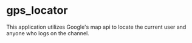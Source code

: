 # gps_locator
This application utilizes Google's map api to locate the current user and anyone who logs on the channel.
